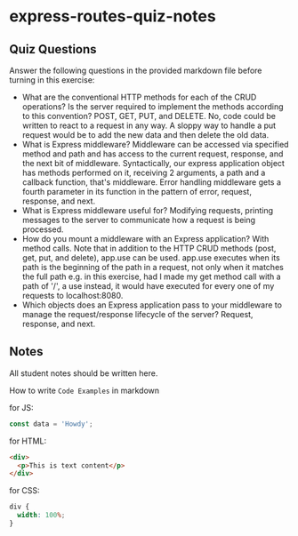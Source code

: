 # express-routes-quiz-notes

## Quiz Questions

Answer the following questions in the provided markdown file before turning in this exercise:

- What are the conventional HTTP methods for each of the CRUD operations? Is the server required to implement the methods according to this convention?
  POST, GET, PUT, and DELETE. No, code could be written to react to a request in any way. A sloppy way to handle a put request would be to add the new data and then delete the old data.
- What is Express middleware?
  Middleware can be accessed via specified method and path and has access to the current request, response, and the next bit of middleware. Syntactically, our express application object has methods performed on it, receiving 2 arguments, a path and a callback function, that's middleware. Error handling middleware gets a fourth parameter in its function in the pattern of error, request, response, and next.
- What is Express middleware useful for?
  Modifying requests, printing messages to the server to communicate how a request is being processed.
- How do you mount a middleware with an Express application?
  With method calls. Note that in addition to the HTTP CRUD methods (post, get, put, and delete), app.use can be used. app.use executes when its path is the beginning of the path in a request, not only when it matches the full path e.g. in this exercise, had I made my get method call with a path of '/', a use instead, it would have executed for every one of my requests to localhost:8080.
- Which objects does an Express application pass to your middleware to manage the request/response lifecycle of the server?
  Request, response, and next.

## Notes

All student notes should be written here.

How to write `Code Examples` in markdown

for JS:

```javascript
const data = 'Howdy';
```

for HTML:

```html
<div>
  <p>This is text content</p>
</div>
```

for CSS:

```css
div {
  width: 100%;
}
```

